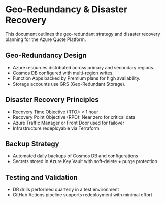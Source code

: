 # Geo-Redundancy & Disaster Recovery

This document outlines the geo-redundant strategy and disaster recovery planning for the Azure Quote Platform.

## Geo-Redundancy Design
- Azure resources distributed across primary and secondary regions.
- Cosmos DB configured with multi-region writes.
- Function Apps backed by Premium plans for high availability.
- Storage accounts use GRS (Geo-Redundant Storage).

## Disaster Recovery Principles
- Recovery Time Objective (RTO): < 1 hour
- Recovery Point Objective (RPO): Near zero for critical data
- Azure Traffic Manager or Front Door used for failover
- Infrastructure redeployable via Terraform

## Backup Strategy
- Automated daily backups of Cosmos DB and configurations
- Secrets stored in Azure Key Vault with soft-delete + purge protection

## Testing and Validation
- DR drills performed quarterly in a test environment
- GitHub Actions pipeline supports redeployment with minimal effort
